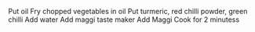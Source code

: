 Put oil
Fry chopped vegetables in oil
Put turmeric, red chilli powder, green chilli
Add water
Add maggi taste maker
Add Maggi
Cook for 2 minutess
